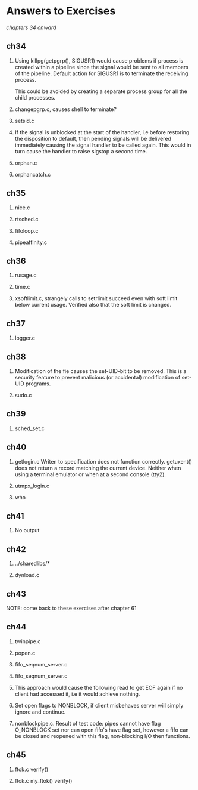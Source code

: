 Answers to Exercises 
====================

_chapters 34 onward_

ch34
----
1. Using killpg(getpgrp(), SIGUSR1) would cause problems if process is created
   within a pipeline since the signal would be sent to all members of the
   pipeline. Default action for SIGUSR1 is to terminate the receiving process.

   This could be avoided by creating a separate process group for all the child
   processes.

2. changepgrp.c, causes shell to terminate?

3. setsid.c

4. If the signal is unblocked at the start of the handler, i.e before restoring
   the disposition to default, then pending signals will be delivered
   immediately causing the signal handler to be called again. This would in turn
   cause the handler to raise sigstop a second time.

5. orphan.c

6. orphancatch.c

ch35
----
1. nice.c

2. rtsched.c

3. fifoloop.c

4. pipeaffinity.c

ch36
----
1. rusage.c

2. time.c

3. xsoftlimit.c, strangely calls to setrlimit succeed even with soft limit below
   current usage. Verified also that the soft limit is changed.

ch37
----
1. logger.c

ch38
----
1. Modification of the fie causes the set-UID-bit to be removed. This is a
   security feature to prevent malicious (or accidental) modification of set-UID programs.

2. sudo.c

ch39
----
1. sched_set.c

ch40
----
1. getlogin.c Writen to specification does not function correctly. getuxent()
   does not return a record matching the current device. Neither when using a
   terminal emulator or when at a second console (tty2).

2. utmpx_login.c

3. who

ch41
----
1. No output

ch42
----
1. ../sharedlibs/*

2. dynload.c

ch43
----

NOTE: come back to these exercises after chapter 61

ch44
----
1. twinpipe.c

2. popen.c

3. fifo_seqnum_server.c

4. fifo_seqnum_server.c

5. This approach would cause the following read to get EOF again if no client
   had accessed it, i.e it would achieve nothing.

6. Set open flags to NONBLOCK, if client misbehaves server will simply ignore
   and continue.

7. nonblockpipe.c. Result of test code: pipes cannot have flag O_NONBLOCK
   set nor can open fifo's have flag set, however a fifo can be closed and
   reopened with this flag, non-blocking I/O then functions.

ch45
----
1. ftok.c verify()

2. ftok.c my_ftok() verify()
